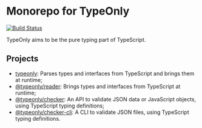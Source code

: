 # Monorepo for TypeOnly

[![Build Status](https://travis-ci.com/tomko-team/typeonly.svg?branch=master)](https://travis-ci.com/tomko-team/typeonly)

TypeOnly aims to be the pure typing part of TypeScript.

## Projects

* [typeonly](https://github.com/tomko-team/typeonly/tree/master/typeonly): Parses types and interfaces from TypeScript and brings them at runtime;
* [@typeonly/reader](https://github.com/tomko-team/typeonly/tree/master/reader): Brings types and interfaces from TypeScript at runtime;
* [@typeonly/checker](https://github.com/tomko-team/typeonly/tree/master/checker): An API to validate JSON data or JavaScript objects, using TypeScript typing definitions;
* [@typeonly/checker-cli](https://github.com/tomko-team/typeonly/tree/master/checker-cli): A CLI to validate JSON files, using TypeScript typing definitions.
